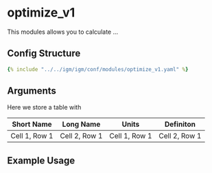 # optimize_v1
This modules allows you to calculate ...

## Config Structure  
~~~yaml
{% include "../../igm/igm/conf/modules/optimize_v1.yaml" %}
~~~

## Arguments
Here we store a table with

| Short Name   | Long Name      | Units   | Definiton      |
| ------------- | ------------- | ------------- | ------------- |
| Cell 1, Row 1 | Cell 2, Row 1 | Cell 1, Row 1 | Cell 2, Row 1 |

## Example Usage